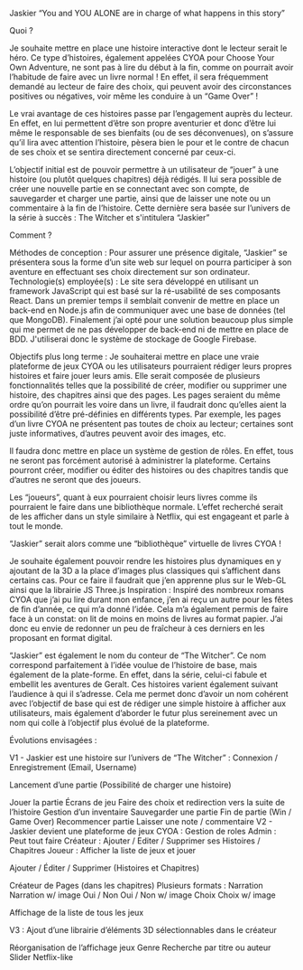 Jaskier
“You and YOU ALONE are in charge of what happens in this story”

Quoi ? 

Je souhaite mettre en place une histoire interactive dont le lecteur serait le héro. Ce type d’histoires, également appelées CYOA pour Choose Your Own Adventure, ne sont pas à lire du début à la fin, comme on pourrait avoir l’habitude de faire avec un livre normal ! En effet, il sera fréquemment demandé au lecteur de faire des choix, qui peuvent avoir des circonstances positives ou négatives, voir même les conduire à un “Game Over” !

Le vrai avantage de ces histoires passe par l’engagement auprès du lecteur. En effet, en lui permettent d’être son propre aventurier et donc d’être lui même le responsable de ses bienfaits (ou de ses déconvenues), on s’assure qu’il lira avec attention l’histoire, pèsera bien le pour et le contre de chacun de ses choix et se sentira directement concerné par ceux-ci. 

L’objectif initial est de pouvoir permettre à un utilisateur de “jouer” à une histoire (ou plutôt quelques chapitres) déjà rédigés. Il lui sera possible de créer une nouvelle partie en se connectant avec son compte, de sauvegarder et charger une partie, ainsi que de laisser une note ou un commentaire à la fin de l’histoire. Cette dernière sera basée sur l’univers de la série à succès : The Witcher et s'intitulera “Jaskier”


Comment ? 

Méthodes de conception :
Pour assurer une présence digitale, “Jaskier” se présentera sous la forme d’un site web sur lequel on pourra participer à son aventure en effectuant ses choix directement sur son ordinateur.
Technologie(s) employée(s) :
Le site sera développé en utilisant un framework JavaScript qui est basé sur la ré-usabilité de ses composants React. Dans un premier temps il semblait convenir de mettre en place un back-end en Node.js afin de communiquer avec une base de données (tel que MongoDB). Finalement j’ai opté pour une solution beaucoup plus simple qui me permet de ne pas développer de back-end ni de mettre en place de BDD. J'utiliserai donc le système de stockage de Google Firebase. 

Objectifs plus long terme : 
Je souhaiterai mettre en place une vraie plateforme de jeux CYOA ou les utilisateurs pourraient rédiger leurs propres histoires et faire jouer leurs amis. Elle serait composée de plusieurs fonctionnalités telles que la possibilité de créer, modifier ou supprimer une histoire, des chapitres ainsi que des pages.
Les pages seraient du même ordre qu’on pourrait les voire dans un livre, il faudrait donc qu’elles aient la possibilité d’être pré-définies en différents types. Par exemple, les pages d’un livre CYOA ne présentent pas toutes de choix au lecteur; certaines sont juste informatives, d’autres peuvent avoir des images, etc. 

Il faudra donc mettre en place un système de gestion de rôles. En effet, tous ne seront pas forcément autorisé à administrer la plateforme. Certains pourront créer, modifier ou éditer des histoires ou des chapitres tandis que d’autres ne seront que des joueurs. 

Les “joueurs”, quant à eux pourraient choisir leurs livres comme ils pourraient le faire dans une bibliothèque normale. L’effet recherché serait de les afficher dans un style similaire à Netflix, qui est engageant et parle à tout le monde. 

“Jaskier” serait alors comme une “bibliothèque” virtuelle de livres CYOA !

Je souhaite également pouvoir rendre les histoires plus dynamiques en y ajoutant de la 3D a la place d’images plus classiques qui s’affichent dans certains cas. Pour ce faire il faudrait que j’en apprenne plus sur le Web-GL ainsi que la librairie JS Three.js
Inspiration : 
Inspiré des nombreux romans CYOA que j’ai pu lire durant mon enfance, j’en ai reçu un autre pour les fêtes de fin d’année, ce qui m’a donné l’idée. Cela m’a également permis de faire face à un constat: on lit de moins en moins de livres au format papier. J’ai donc eu envie de redonner un peu de fraîcheur à ces derniers en les proposant en format digital. 

“Jaskier” est également le nom du conteur de “The Witcher”. Ce nom correspond parfaitement à l’idée voulue de l’histoire de base, mais également de la plate-forme. En effet, dans la série, celui-ci fabule et embellit les aventures de Geralt. Ces histoires varient également suivant l’audience à qui il s’adresse. Cela me permet donc d’avoir un nom cohérent avec l’objectif de base qui est de rédiger une simple histoire à afficher aux utilisateurs, mais également d’aborder le futur plus sereinement avec un nom qui colle à l’objectif plus évolué de la plateforme. 


Évolutions envisagées : 

V1 - Jaskier est une histoire sur l’univers de “The Witcher”  : 
Connexion / Enregistrement (Email, Username)

Lancement d’une partie (Possibilité de charger une histoire)

Jouer la partie 
Écrans de jeu
Faire des choix et redirection vers la suite de l’histoire
Gestion d’un inventaire
Sauvegarder une partie
Fin de partie (Win / Game Over)
Recommencer partie
Laisser une note / commentaire
V2 - Jaskier devient une plateforme de jeux CYOA :
Gestion de roles 
Admin : Peut tout faire
Créateur : Ajouter / Editer / Supprimer ses Histoires / Chapitres
Joueur : Afficher la liste de jeux et jouer

Ajouter / Éditer / Supprimer (Histoires et Chapitres)

Créateur de Pages (dans les chapitres) 
Plusieurs formats : 
Narration 
Narration w/ image
Oui / Non 
Oui / Non w/ image
Choix 
Choix w/ image

Affichage de la liste de tous les jeux 


V3 : 
Ajout d’une librairie d’éléments 3D sélectionnables dans le créateur

Réorganisation de l’affichage jeux 
Genre
Recherche par titre ou auteur
Slider Netflix-like
